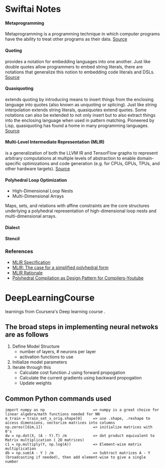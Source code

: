 # Swiftai Notes

#### Metaprogramming 
Metaprogramming is a programming technique in which computer programs have the ability to treat other programs as their data.
[Source](https://docs.google.com/document/d/1UIPWl4lvBTozBD5OQ9SrxgcM7rA4pODMOjqQv3tm57w/edit?usp=sharing)
#### **Quoting** 
provides a notation for embedding languages into one another. Just like double quotes allow programmers to embed string literals, there are notations that generalize this notion to embedding code literals and DSLs.
[Source](https://docs.google.com/document/d/1UIPWl4lvBTozBD5OQ9SrxgcM7rA4pODMOjqQv3tm57w/edit?usp=sharing)
#### Quasiquoting 
extends quoting by introducing means to insert things from the enclosing language into quotes (also known as unquoting or splicing). Just like string interpolation extends string literals, quasiquotes extend quotes. Some notations can also be extended to not only insert but to also extract things into the enclosing language when used in pattern matching. Pioneered by Lisp, quasiquoting has found a home in many programming languages.
[Source](https://docs.google.com/document/d/1UIPWl4lvBTozBD5OQ9SrxgcM7rA4pODMOjqQv3tm57w/edit?usp=sharing)
#### Multi-Level Intermediate Representation (MLIR) 
is a generalization of both the LLVM IR and TensorFlow graphs to represent arbitrary computations at multiple levels of abstraction to enable domain-specific optimizations and code generation (e.g. for CPUs, GPUs, TPUs, and other hardware targets).
[Source](https://docs.google.com/document/d/1UIPWl4lvBTozBD5OQ9SrxgcM7rA4pODMOjqQv3tm57w/edit?usp=sharing)
#### Polyhedral Loop Optimization
  - High-Dimensional Loop Nests
  - Multi-Dimensional Arrays
  
  Maps, sets, and relations with affine constraints are the core structures underlying a polyhedral representation of high-dimensional loop nests and multi-dimensional arrays.

#### Dialect 

#### Stencil 

### References
- [MLIR Specification](https://github.com/tensorflow/mlir/blob/408b626c1598e31dc31abae55131c8a17063a2a2/g3doc/LangRef.md#high-level-structure)
- [MLIR: The case for a simplified polyhedral form](https://github.com/tensorflow/mlir/blob/408b626c1598e31dc31abae55131c8a17063a2a2/g3doc/RationaleSimplifiedPolyhedralForm.md#mlir-the-case-for-a-simplified-polyhedral-form)
- [MLIR Rationale](https://github.com/tensorflow/mlir/blob/408b626c1598e31dc31abae55131c8a17063a2a2/g3doc/Rationale.md)
- [Polyhedral Compilation as Design Pattern for Compilers-Youtube](https://www.youtube.com/watch?v=mt6pIpt5Wk0)
# DeepLearningCourse
learnings from Coursera's Deep learning course .  

## The broad steps in implementing neural netwoks are as follows

1) Define Model Structure 
    - number of layers, # neurons per layer
    - activation functions to use
2) Initialize model parameters
3) Iterate through this
    - Calculate cost function J using forward propogation
    - Calculate the current gradients using backward propogation
    - Update weights 

## Common Python commands used
```
import numpy as np                      => numpy is a great choice for linear algebra/math functions needed for NN  
m_train = train_set_x_orig.shape[0]     => use .shape, .reshape to access dimensions, vectorize matrices into columns
np.zeros([dim,1])                       => initialize matrices with 0's
dw = np.dot(X, (A - Y).T) /m            => dot product equivalent to Matrix multiplication ( 2D matrices)
c1 = np.multiply(Y, np.log(A))          => Element-wise matrix multiplication
db = np.sum(A - Y ) /m                  => Subtract matrices A - Y (broadcasting if needed), then add element-wise to give a single number
```
